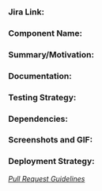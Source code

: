 <!---
Each pull request has a Issue Type attached with it.
Issue type can be one of Feature, BugFix, Documentation, Technical, Security.
Add issue type as a labels
-->

### Jira Link:
<!--- Reference the link to story present in Jira:-->
<!-- [Jira](jira_url)  -->

### Component Name:
<!--- Explain what changes or new features/components are introduced.
eg: A new module/plugin/task/feature.
-->

### Summary/Motivation:
<!--- Mention the steps carried out to achieve the change along with the motivation (if any). -->

### Documentation:
<!--- List the documents that were created or updated (if any). -->

### Testing Strategy:
<!--- Mention the major things to test along with the steps to test. -->

### Dependencies:
<!--- Mention any dependencies if present along with any relevant information/links. -->

### Screenshots and GIF:
<!--- For UI/visual changes upload gif and screenshots. Tool for recording gif: http://recordit.co/ -->

### Deployment Strategy:
<!--- Mention the steps to deploy code along with proper deployment and rollback strategies if some extra steps are needed to be performed. You can list deployment steps as follows:

- Deploy SQS queue. eg: Deploy user-reset-mfa SQS
- Deploy Lambda. eg: Deploy user-reset-mfa Lambda
- Deploy SNS Topic
- Run database migration
- Setup ES
- Update NACL Rules
- Update permissions stack
- Update cnm
- Update service
- Update service
-->

*[Pull Request Guidelines](https://bitly.com/cf_pullrequests "Pull Request Guidelines")*

